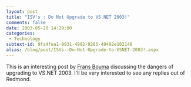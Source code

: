 ```yaml
---
layout: post
title: "ISV's : Do Not Upgrade to VS.NET 2003!"
comments: false
date: 2003-05-20 14:29:00
categories:
 - Technology
subtext-id: 9fa4fea1-9931-4992-9285-49492e102148
alias: /blog/post/ISVs--Do-Not-Upgrade-to-VSNET-2003!.aspx
---
```



This is an interesting post by [Frans Bouma](http://dotnetweblogs.com/fbouma/) discussing the dangers of upgrading to VS.NET 2003. I'll be very interested to see any replies out of Redmond. 
